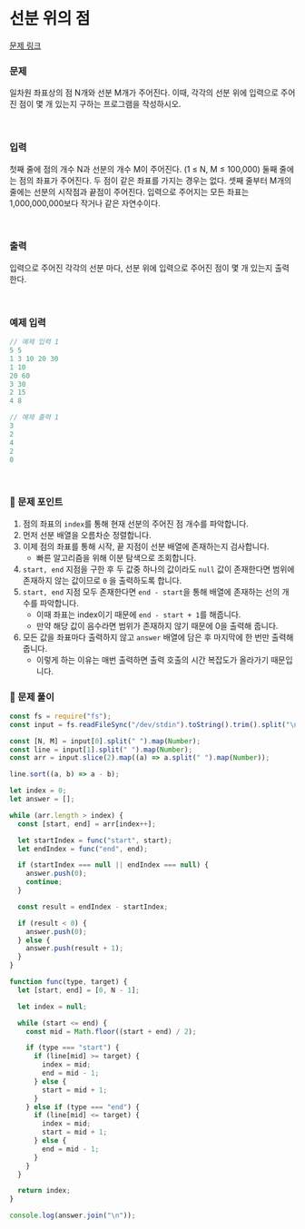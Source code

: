 # **선분 위의 점**

[문제 링크](https://www.acmicpc.net/problem/11663)

### 문제

일차원 좌표상의 점 N개와 선분 M개가 주어진다. 이때, 각각의 선분 위에 입력으로 주어진 점이 몇 개 있는지 구하는 프로그램을 작성하시오.

<br/>

### 입력

첫째 줄에 점의 개수 N과 선분의 개수 M이 주어진다. (1 ≤ N, M ≤ 100,000) 둘째 줄에는 점의 좌표가 주어진다. 두 점이 같은 좌표를 가지는 경우는 없다. 셋째 줄부터 M개의 줄에는 선분의 시작점과 끝점이 주어진다. 입력으로 주어지는 모든 좌표는 1,000,000,000보다 작거나 같은 자연수이다.

<br/>

### 출력

입력으로 주어진 각각의 선분 마다, 선분 위에 입력으로 주어진 점이 몇 개 있는지 출력한다.

<br/>

### 예제 입력

```jsx
// 예제 입력 1
5 5
1 3 10 20 30
1 10
20 60
3 30
2 15
4 8

// 예제 출력 1
3
2
4
2
0
```

<br/>

### 📕 문제 포인트

1. 점의 좌표의 `index`를 통해 현재 선분의 주어진 점 개수를 파악합니다.
2. 먼저 선분 배열을 오름차순 정렬합니다.
3. 이제 점의 좌표를 통해 시작, 끝 지점이 선분 배열에 존재하는지 검사합니다.
   - 빠른 알고리즘을 위해 이분 탐색으로 조회합니다.
4. `start, end` 지점을 구한 후 두 값중 하나의 값이라도 `null` 값이 존재한다면 범위에 존재하지 않는 값이므로 `0` 을 출력하도록 합니다.
5. `start, end` 지점 모두 존재한다면 `end - start`을 통해 배열에 존재하는 선의 개수를 파악합니다.
   - 이때 좌표는 index이기 때문에 `end - start + 1`를 해줍니다.
   - 만약 해당 값이 음수라면 범위가 존재하지 않기 때문에 0을 출력해 줍니다.
6. 모든 값을 좌표마다 출력하지 않고 `answer` 배열에 담은 후 마지막에 한 번만 출력해 줍니다.
   - 이렇게 하는 이유는 매번 출력하면 출력 호출의 시간 복잡도가 올라가기 때문입니다.

### 📝 문제 풀이

```js
const fs = require("fs");
const input = fs.readFileSync("/dev/stdin").toString().trim().split("\n");

const [N, M] = input[0].split(" ").map(Number);
const line = input[1].split(" ").map(Number);
const arr = input.slice(2).map((a) => a.split(" ").map(Number));

line.sort((a, b) => a - b);

let index = 0;
let answer = [];

while (arr.length > index) {
  const [start, end] = arr[index++];

  let startIndex = func("start", start);
  let endIndex = func("end", end);

  if (startIndex === null || endIndex === null) {
    answer.push(0);
    continue;
  }

  const result = endIndex - startIndex;

  if (result < 0) {
    answer.push(0);
  } else {
    answer.push(result + 1);
  }
}

function func(type, target) {
  let [start, end] = [0, N - 1];

  let index = null;

  while (start <= end) {
    const mid = Math.floor((start + end) / 2);

    if (type === "start") {
      if (line[mid] >= target) {
        index = mid;
        end = mid - 1;
      } else {
        start = mid + 1;
      }
    } else if (type === "end") {
      if (line[mid] <= target) {
        index = mid;
        start = mid + 1;
      } else {
        end = mid - 1;
      }
    }
  }

  return index;
}

console.log(answer.join("\n"));
```
